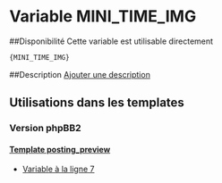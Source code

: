 # Variable MINI_TIME_IMG

##Disponibilité
Cette variable est utilisable directement

```html
{MINI_TIME_IMG}
```

##Description
[Ajouter une description](https://fa-tvars.appspot.com/var/MINI_TIME_IMG)

## Utilisations dans les templates

### Version phpBB2

#### [Template posting_preview](subsilver/posting_preview.md#readme)
* [Variable &agrave; la ligne 7](../subsilver/posting_preview.tpl#L7)